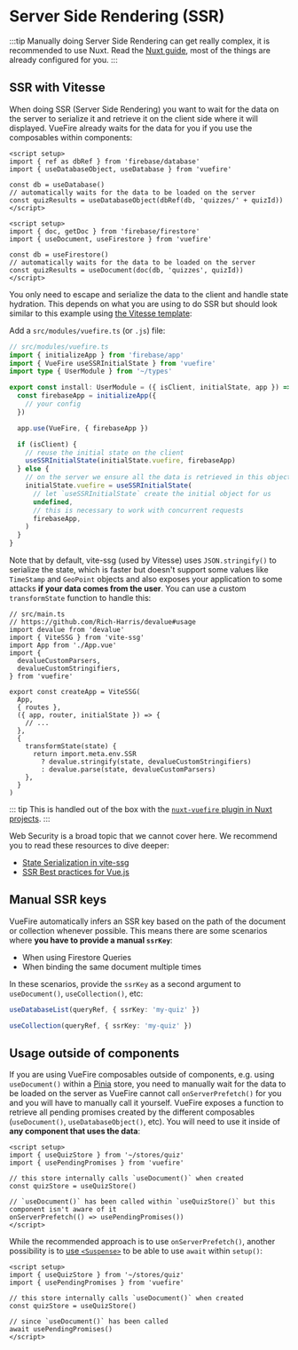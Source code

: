 # Server Side Rendering (SSR)

:::tip
Manually doing Server Side Rendering can get really complex, it is recommended to use Nuxt. Read the [Nuxt guide](/nuxt/getting-started.md), most of the things are already configured for you.
:::

## SSR with Vitesse

When doing SSR (Server Side Rendering) you want to wait for the data on the server to serialize it and retrieve it on the client side where it will displayed. VueFire already waits for the data for you if you use the composables within components:

<FirebaseExample>

```vue
<script setup>
import { ref as dbRef } from 'firebase/database'
import { useDatabaseObject, useDatabase } from 'vuefire'

const db = useDatabase()
// automatically waits for the data to be loaded on the server
const quizResults = useDatabaseObject(dbRef(db, 'quizzes/' + quizId))
</script>
```

```vue
<script setup>
import { doc, getDoc } from 'firebase/firestore'
import { useDocument, useFirestore } from 'vuefire'

const db = useFirestore()
// automatically waits for the data to be loaded on the server
const quizResults = useDocument(doc(db, 'quizzes', quizId))
</script>
```

</FirebaseExample>

You only need to escape and serialize the data to the client and handle state hydration. This depends on what you are using to do SSR but should look similar to this example using [the Vitesse template](https://github.com/antfu/vitesse):

Add a `src/modules/vuefire.ts` (or `.js`) file:

```ts
// src/modules/vuefire.ts
import { initializeApp } from 'firebase/app'
import { VueFire useSSRInitialState } from 'vuefire'
import type { UserModule } from '~/types'

export const install: UserModule = ({ isClient, initialState, app }) => {
  const firebaseApp = initializeApp({
    // your config
  })

  app.use(VueFire, { firebaseApp })

  if (isClient) {
    // reuse the initial state on the client
    useSSRInitialState(initialState.vuefire, firebaseApp)
  } else {
    // on the server we ensure all the data is retrieved in this object
    initialState.vuefire = useSSRInitialState(
      // let `useSSRInitialState` create the initial object for us
      undefined,
      // this is necessary to work with concurrent requests
      firebaseApp,
    )
  }
}
```

Note that by default, vite-ssg (used by Vitesse) uses `JSON.stringify()` to serialize the state, which is faster but doesn't support some values like `TimeStamp` and `GeoPoint` objects and also exposes your application to some attacks **if your data comes from the user**. You can use a custom `transformState` function to handle this:

```ts{6-9,18-22}
// src/main.ts
// https://github.com/Rich-Harris/devalue#usage
import devalue from 'devalue'
import { ViteSSG } from 'vite-ssg'
import App from './App.vue'
import {
  devalueCustomParsers,
  devalueCustomStringifiers,
} from 'vuefire'

export const createApp = ViteSSG(
  App,
  { routes },
  ({ app, router, initialState }) => {
    // ...
  },
  {
    transformState(state) {
      return import.meta.env.SSR
        ? devalue.stringify(state, devalueCustomStringifiers)
        : devalue.parse(state, devalueCustomParsers)
    },
  }
)
```

::: tip
This is handled out of the box with the [`nuxt-vuefire` plugin in Nuxt projects](../nuxt/getting-started.md).
:::

Web Security is a broad topic that we cannot cover here. We recommend you to read these resources to dive deeper:

- [State Serialization in vite-ssg](https://github.com/antfu/vite-ssg#state-serialization)
- [SSR Best practices for Vue.js](https://vuejs.org/guide/best-practices/security.html#server-side-rendering-ssr)

## Manual SSR keys

VueFire automatically infers an SSR key based on the path of the document or collection whenever possible. This means there are some scenarios where **you have to provide a manual `ssrKey`**:

- When using Firestore Queries
- When binding the same document multiple times

In these scenarios, provide the `ssrKey` as a second argument to `useDocument()`, `useCollection()`, etc:

<FirebaseExample>

```ts
useDatabaseList(queryRef, { ssrKey: 'my-quiz' })
```

```ts
useCollection(queryRef, { ssrKey: 'my-quiz' })
```

</FirebaseExample>

## Usage outside of components

If you are using VueFire composables outside of components, e.g. using `useDocument()` within a [Pinia](https://pinia.vuejs.org) store, you need to manually wait for the data to be loaded on the server as VueFire cannot call `onServerPrefetch()` for you and you will have to manually call it yourself. VueFire exposes a function to retrieve all pending promises created by the different composables (`useDocument()`, `useDatabaseObject()`, etc). You will need to use it inside of **any component that uses the data**:

```vue
<script setup>
import { useQuizStore } from '~/stores/quiz'
import { usePendingPromises } from 'vuefire'

// this store internally calls `useDocument()` when created
const quizStore = useQuizStore()

// `useDocument()` has been called within `useQuizStore()` but this component isn't aware of it
onServerPrefetch(() => usePendingPromises())
</script>
```

While the recommended approach is to use `onServerPrefetch()`, another possibility is to [use `<Suspense>`](https://vuejs.org/guide/built-ins/suspense.html#suspense) to be able to use `await` within `setup()`:

```vue
<script setup>
import { useQuizStore } from '~/stores/quiz'
import { usePendingPromises } from 'vuefire'

// this store internally calls `useDocument()` when created
const quizStore = useQuizStore()

// since `useDocument()` has been called
await usePendingPromises()
</script>
```

<!--
TODO: implement

## Exclude from hydration

You can exclude data from hydration by passing `false` to the `ssrKey` option. This is useful when there is no point in waiting for the data to be fetched on the server, e.g. when the data is not being rendered on the server.

```ts
useDocument(..., { ssrKey: false })
useDatabaseList(..., { ssrKey: false })
// etc
```

This only works if you avoid rendering on server these documents or collections. **If you still render them on the server, you will get a hydration error on client**.

-->

<!-- TODO: I wonder if we could attach effect scopes to applications so `onServerPrefetch()` is still awaited when attached -->

<!--

## Vue Router Data Loaders

Get the data once only on server

```vue
<script lang="ts">
export const useUserList = defineLoader(async () => {
  const { data: users, promise } = useCollection(collection(db, 'users'), { once: true })
  await promise.value
  // or
  // const users = await useCollectionOnce(collection(db, 'users'))
  return users
})
</script>

<script setup lang="ts">
const { data: users } = useUserList()
</script>
```

-->
